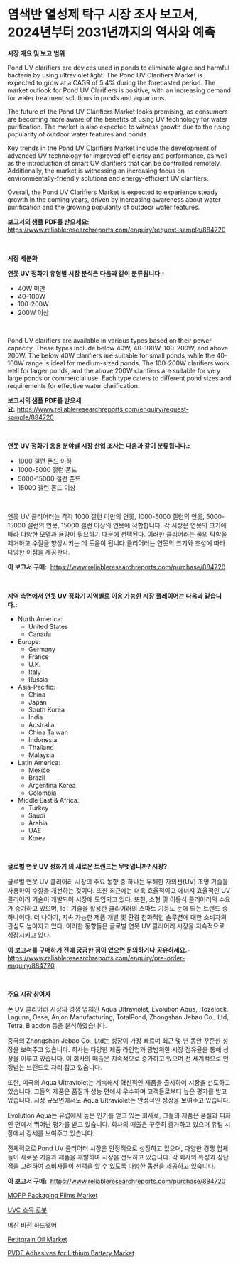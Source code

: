<p><h1>염색반 열성제 탁구 시장 조사 보고서, 2024년부터 2031년까지의 역사와 예측</h1></p><p><strong>시장 개요 및 보고 범위</strong></p>
<p><p>Pond UV clarifiers are devices used in ponds to eliminate algae and harmful bacteria by using ultraviolet light. The Pond UV Clarifiers Market is expected to grow at a CAGR of 5.4% during the forecasted period. The market outlook for Pond UV Clarifiers is positive, with an increasing demand for water treatment solutions in ponds and aquariums. </p><p>The future of the Pond UV Clarifiers Market looks promising, as consumers are becoming more aware of the benefits of using UV technology for water purification. The market is also expected to witness growth due to the rising popularity of outdoor water features and ponds. </p><p>Key trends in the Pond UV Clarifiers Market include the development of advanced UV technology for improved efficiency and performance, as well as the introduction of smart UV clarifiers that can be controlled remotely. Additionally, the market is witnessing an increasing focus on environmentally-friendly solutions and energy-efficient UV clarifiers.</p><p>Overall, the Pond UV Clarifiers Market is expected to experience steady growth in the coming years, driven by increasing awareness about water purification and the growing popularity of outdoor water features.</p></p>
<p><strong>보고서의 샘플 PDF를 받으세요:</strong> <a href="https://www.reliableresearchreports.com/enquiry/request-sample/884720">https://www.reliableresearchreports.com/enquiry/request-sample/884720</a></p>
<p>&nbsp;</p>
<p><strong>시장 세분화</strong></p>
<p><strong>연못 UV 정화기 유형별 시장 분석은 다음과 같이 분류됩니다.:</strong></p>
<p><ul><li>40W 미만</li><li>40-100W</li><li>100-200W</li><li>200W 이상</li></ul></p>
<p>&nbsp;</p>
<p><p>Pond UV clarifiers are available in various types based on their power capacity. These types include below 40W, 40-100W, 100-200W, and above 200W. The below 40W clarifiers are suitable for small ponds, while the 40-100W range is ideal for medium-sized ponds. The 100-200W clarifiers work well for larger ponds, and the above 200W clarifiers are suitable for very large ponds or commercial use. Each type caters to different pond sizes and requirements for effective water clarification.</p></p>
<p><strong>보고서의 샘플 PDF를 받으세요:</strong>&nbsp;<a href="https://www.reliableresearchreports.com/enquiry/request-sample/884720">https://www.reliableresearchreports.com/enquiry/request-sample/884720</a></p>
<p>&nbsp;</p>
<p><strong> 연못 UV 정화기 응용 분야별 시장 산업 조사는 다음과 같이 분류됩니다.:</strong></p>
<p><ul><li>1000 갤런 폰드 이하</li><li>1000-5000 갤런 폰드</li><li>5000-15000 갤런 폰드</li><li>15000 갤런 폰드 이상</li></ul></p>
<p>&nbsp;</p>
<p><p>연못 UV 클리어러는 각각 1000 갤런 미만의 연못, 1000-5000 갤런의 연못, 5000-15000 갤런의 연못, 15000 갤런 이상의 연못에 적합합니다. 각 시장은 연못의 크기에 따라 다양한 모델과 용량이 필요하기 때문에 선택된다. 이러한 클리어러는 물의 탁함을 제거하고 수질을 향상시키는 데 도움이 됩니다.클리어러는 연못의 크기와 조성에 따라 다양한 이점을 제공한다.</p></p>
<p><strong>이 보고서 구매:</strong>&nbsp; <a href="https://www.reliableresearchreports.com/purchase/884720">https://www.reliableresearchreports.com/purchase/884720</a></p>
<p>&nbsp;</p>
<p><strong>지역 측면에서 연못 UV 정화기 지역별로 이용 가능한 시장 플레이어는 다음과 같습니다.:</strong></p>
<p><ul>
    <li>
        North America:
        <ul>
            <li>United States</li>
            <li>Canada</li>
        </ul>
    </li>
    <li>
        Europe:
        <ul>
            <li>Germany</li>
            <li>France</li>
            <li>U.K.</li>
            <li>Italy</li>
            <li>Russia</li>
        </ul>
    </li>
    <li>
        Asia-Pacific:
        <ul>
            <li>China</li>
            <li>Japan</li>
            <li>South Korea</li>
            <li>India</li>
            <li>Australia</li>
            <li>China Taiwan</li>
            <li>Indonesia</li>
            <li>Thailand</li>
            <li>Malaysia</li>
        </ul>
    </li>
    <li>
        Latin America:
        <ul>
            <li>Mexico</li>
            <li>Brazil</li>
            <li>Argentina Korea</li>
            <li>Colombia</li>
        </ul>
    </li>
    <li>
        Middle East & Africa:
        <ul>
            <li>Turkey</li>
            <li>Saudi</li>
            <li>Arabia</li>
            <li>UAE</li>
            <li>Korea</li>
        </ul>
    </li>
    </ul></p>
<p>&nbsp;</p>
<p><strong>글로벌 연못 UV 정화기 의 새로운 트렌드는 무엇입니까? 시장?</strong></p>
<p><p>글로벌 연못 UV 클리어러 시장의 주요 동향 중 하나는 무해한 자외선(UV) 조명 기술을 사용하여 수질을 개선하는 것이다. 또한 최근에는 더욱 효율적이고 에너지 효율적인 UV 클리어러 기술이 개발되어 시장에 도입되고 있다. 또한, 소형 및 이동식 클리어러의 수요가 증가하고 있으며, IoT 기술을 활용한 클리어러의 스마트 기능도 눈에 띄는 트렌드 중 하나이다. 더 나아가, 지속 가능한 제품 개발 및 환경 친화적인 솔루션에 대한 소비자의 관심도 높아지고 있다. 이러한 동향들은 글로벌 연못 UV 클리어러 시장을 지속적으로 성장시키고 있다.</p></p>
<p><strong>이 보고서를 구매하기 전에 궁금한 점이 있으면 문의하거나 공유하세요.</strong>- <a href="https://www.reliableresearchreports.com/enquiry/pre-order-enquiry/884720">https://www.reliableresearchreports.com/enquiry/pre-order-enquiry/884720</a></p>
<p>&nbsp;</p>
<p><strong>주요 시장 참여자</strong></p>
<p><p>폰 UV 클리어러 시장의 경쟁 업체인 Aqua Ultraviolet, Evolution Aqua, Hozelock, Laguna, Oase, Anjon Manufacturing, TotalPond, Zhongshan Jebao Co., Ltd, Tetra, Blagdon 등을 분석하였습니다. </p><p>중국의 Zhongshan Jebao Co., Ltd는 성장이 가장 빠르며 최근 몇 년 동안 꾸준한 성장을 보여주고 있습니다. 회사는 다양한 제품 라인업과 광범위한 시장 점유율을 통해 성장을 이루고 있습니다. 이 회사의 매출은 지속적으로 증가하고 있으며 전 세계적으로 인정받는 브랜드로 자리 잡고 있습니다.</p><p>또한, 미국의 Aqua Ultraviolet는 계속해서 혁신적인 제품을 출시하여 시장을 선도하고 있습니다. 그들의 제품은 품질과 성능 면에서 우수하며 고객들로부터 높은 평가를 받고 있습니다. 시장 규모면에서도 Aqua Ultraviolet는 안정적인 성장을 보여주고 있습니다.</p><p>Evolution Aqua는 유럽에서 높은 인기를 얻고 있는 회사로, 그들의 제품은 품질과 디자인 면에서 뛰어난 평가를 받고 있습니다. 회사의 매출은 꾸준히 증가하고 있으며 유럽 시장에서 강세를 보여주고 있습니다.</p><p>전체적으로 Pond UV 클리어러 시장은 안정적으로 성장하고 있으며, 다양한 경쟁 업체들이 새로운 기술과 제품을 개발하여 시장을 선도하고 있습니다. 각 회사의 특징과 장단점을 고려하여 소비자들이 선택을 할 수 있도록 다양한 옵션을 제공하고 있습니다.</p></p>
<p><strong>이 보고서 구매:</strong>&nbsp;&nbsp;<a href="https://www.reliableresearchreports.com/purchase/884720">https://www.reliableresearchreports.com/purchase/884720</a></p>
<p><p><a href="https://github.com/johnbach50/Market-Research-Report-List-2/blob/main/mopp-packaging-films-market.md">MOPP Packaging Films Market</a></p><p><a href="https://github.com/vsap75a286l/Market-Research-Report-List-1/blob/main/43452821371.md">UVC 소독 로봇</a></p><p><a href="https://github.com/idcefvhkdut6/Market-Research-Report-List-1/blob/main/75684011370.md">머신 비전 하드웨어</a></p><p><a href="https://issuu.com/reportprime-2/docs/petitgrain-oil-market-size-2030.pptx">Petitgrain Oil Market</a></p><p><a href="https://issuu.com/reportprime-2/docs/pvdf-adhesives-for-lithium-battery-market-size-203">PVDF Adhesives for Lithium Battery Market</a></p></p>
